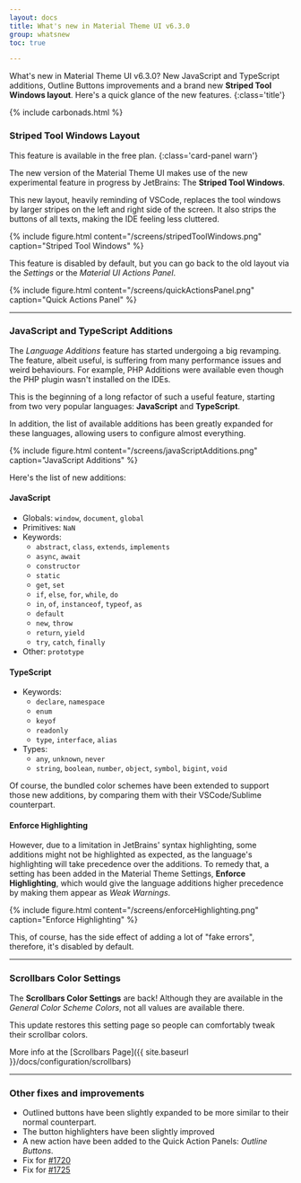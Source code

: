 ```yaml
---
layout: docs
title: What's new in Material Theme UI v6.3.0
group: whatsnew
toc: true

---
```


What's new in Material Theme UI v6.3.0? New JavaScript and TypeScript additions, Outline Buttons improvements and a brand new **Striped Tool Windows layout**. Here's a quick glance of the new features.
{:class='title'}

{% include carbonads.html %}

### Striped Tool Windows Layout

This feature is available in the free plan.
{:class='card-panel warn'}

The new version of the Material Theme UI makes use of the new experimental feature in progress by JetBrains: The **Striped Tool Windows**.

This new layout, heavily reminding of VSCode, replaces the tool windows by larger stripes on the left and right side of the screen. It also strips the buttons of all texts, making the IDE feeling less cluttered.

{% include figure.html content="/screens/stripedToolWindows.png" caption="Striped Tool Windows" %}

This feature is disabled by default, but you can go back to the old layout via the _Settings_ or the _Material UI Actions Panel_.

{% include figure.html content="/screens/quickActionsPanel.png" caption="Quick Actions Panel" %}

----

### JavaScript and TypeScript Additions

The _Language Additions_ feature has started undergoing a big revamping. The feature, albeit useful, is suffering from many performance issues and weird behaviours. For example, PHP Additions were available even though the PHP plugin wasn't installed on the IDEs.

This is the beginning of a long refactor of such a useful feature, starting from two very popular languages: **JavaScript** and **TypeScript**.

In addition, the list of available additions has been greatly expanded for these languages, allowing users to configure almost everything.

{% include figure.html content="/screens/javaScriptAdditions.png" caption="JavaScript Additions" %}

Here's the list of new additions:

#### JavaScript

- Globals: `window`, `document`, `global`
- Primitives: `NaN`
- Keywords:
  - `abstract`, `class`, `extends`, `implements`
  - `async`, `await`
  - `constructor`
  - `static`
  - `get`, `set`
  - `if`, `else`, `for`, `while`, `do`
  - `in`, `of`, `instanceof`, `typeof`, `as`
  - `default`
  - `new`, `throw`
  - `return`, `yield`
  - `try`, `catch`, `finally`
- Other: `prototype`

#### TypeScript

- Keywords:
  - `declare`, `namespace`
  - `enum`
  - `keyof`
  - `readonly`
  - `type`, `interface`, `alias`
- Types:
  - `any`, `unknown`, `never`
  - `string`, `boolean`, `number`, `object`, `symbol`, `bigint`, `void`

Of course, the bundled color schemes have been extended to support those new additions, by comparing them with their VSCode/Sublime counterpart.

#### Enforce Highlighting

However, due to a limitation in JetBrains' syntax highlighting, some additions might not be highlighted as expected, as the language's highlighting will take precedence over the additions. To remedy that, a setting has been added in the Material Theme Settings, **Enforce Highlighting**, which would give the language additions higher precedence by making them appear as _Weak Warnings_.

{% include figure.html content="/screens/enforceHighlighting.png" caption="Enforce Highlighting" %}

This, of course, has the side effect of adding a lot of "fake errors", therefore, it's disabled by default.

----

### Scrollbars Color Settings

The **Scrollbars Color Settings** are back! Although they are available in the _General Color Scheme Colors_, not all values are available there.

This update restores this setting page so people can comfortably tweak their scrollbar colors.

More info at the [Scrollbars Page]({{ site.baseurl }}/docs/configuration/scrollbars)

----

### Other fixes and improvements

- Outlined buttons have been slightly expanded to be more similar to their normal counterpart.
- The button highlighters have been slightly improved
- A new action have been added to the Quick Action Panels: _Outline Buttons_.
- Fix for [#1720](https://github.com/ChrisRM/material-theme-jetbrains/issues/1720)
- Fix for [#1725](https://github.com/ChrisRM/material-theme-jetbrains/issues/1725)

